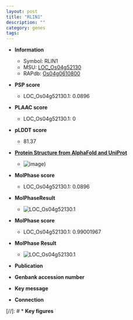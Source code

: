 ```yaml
---
layout: post
title: "RLIN1"
description: ""
category: genes
tags: 
---
```


* **Information**  
    + Symbol: RLIN1  
    + MSU: [LOC_Os04g52130](http://rice.plantbiology.msu.edu/cgi-bin/ORF_infopage.cgi?orf=LOC_Os04g52130)  
    + RAPdb: [Os04g0610800](http://rapdb.dna.affrc.go.jp/viewer/gbrowse_details/irgsp1?name=Os04g0610800)  

* **PSP score**  
    + LOC_Os04g52130.1: 0.0896 

* **PLAAC score**  
    + LOC_Os04g52130.1: 0 

* **pLDDT score**
    + 81.37

* **[Protein Structure from AlphaFold and UniProt](https://www.uniprot.org/uniprotkb/Q7XPL2/entry#structure)**
    + ![image](https://ricepsp.github.io/images/Q7/AF-Q7XPL2-F1.png))

* **MolPhase score**
    + LOC_Os04g52130.1: 0.0896

* **MolPhaseResult**
    + ![LOC_Os04g52130.1](https://ricepsp.github.io/pictures/LOC_Os04g/LOC_Os04g52130.1.png)

* **MolPhase score**
    + LOC_Os04g52130.1: 0.99001967

* **MolPhase Result**
    + ![LOC_Os04g52130.1](https://304243504.github.io/Pictures/LOC_Os04g/LOC_Os04g52130.1.png)

* **Publication**  

* **Genbank accession number**  

* **Key message**  

* **Connection**  

[//]: # * **Key figures**  



